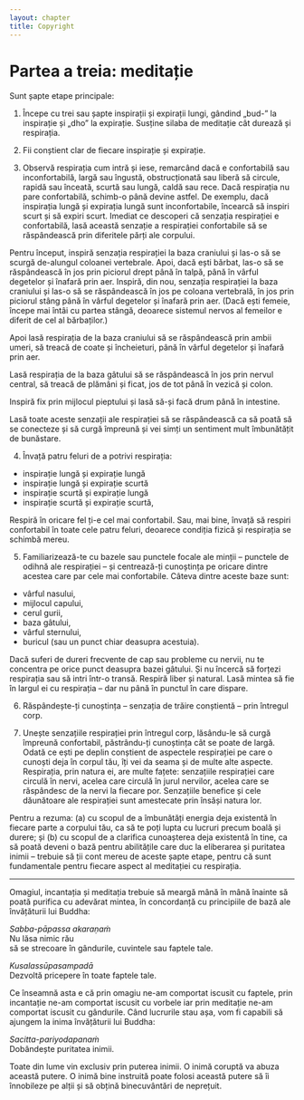```yaml
---
layout: chapter
title: Copyright
---
```


# Partea a treia: meditație

Sunt șapte etape principale:

1. Începe cu trei sau șapte inspirații și expirații lungi, gândind „bud-” la inspirație și „dho” la expirație. Susține silaba de meditație cât durează și respirația.  

2. Fii conștient clar de fiecare inspirație și expirație.  

3. Observă respirația cum intră și iese, remarcând dacă e confortabilă sau inconfortabilă, largă sau îngustă, obstrucționată sau liberă să circule, rapidă sau înceată, scurtă sau lungă, caldă sau rece. Dacă respirația nu pare confortabilă, schimb-o până devine astfel. De exemplu, dacă inspirația lungă și expirația lungă sunt inconfortabile, încearcă să inspiri scurt și să expiri scurt. Imediat ce descoperi că senzația respirației e confortabilă, lasă această senzație a respirației confortabile să se răspândească prin diferitele părți ale corpului.

Pentru început, inspiră senzația respirației la baza craniului și las-o să se scurgă de-alungul coloanei vertebrale. Apoi, dacă ești bărbat, las-o să se răspândească în jos prin piciorul drept până în talpă, până în vârful degetelor și înafară prin aer. Inspiră, din nou, senzația respirației la baza craniului și las-o să se răspândească în jos pe coloana vertebrală, în jos prin piciorul stâng până în vârful degetelor și înafară prin aer. (Dacă ești femeie, începe mai întâi cu partea stângă, deoarece sistemul nervos al femeilor e diferit de cel al bărbaților.)

Apoi lasă respirația de la baza craniului să se răspândească prin ambii umeri, să treacă de coate și încheieturi, până în vârful degetelor și înafară prin aer.

Lasă respirația de la baza gâtului să se răspândească în jos prin nervul central, să treacă de plămâni și ficat, jos de tot până în vezică și colon.

Inspiră fix prin mijlocul pieptului și lasă să-și facă drum până în intestine.

Lasă toate aceste senzații ale respirației să se răspândească ca să poată să se conecteze și să curgă împreună și vei simți un sentiment mult îmbunătățit de bunăstare.

4. Învață patru feluri de a potrivi respirația:

- inspirație lungă și expirație lungă
- inspirație lungă și expirație scurtă
- inspirație scurtă și expirație lungă
- inspirație scurtă și expirație scurtă,  

Respiră în oricare fel ți-e cel mai confortabil. Sau, mai bine, învață să respiri confortabil în toate cele patru feluri, deoarece condiția fizică și respirația se schimbă mereu.

5. Familiarizează-te cu bazele sau punctele focale ale minții – punctele de odihnă ale respirației – și centrează-ți cunoștința pe oricare dintre acestea care par cele mai confortabile. Câteva dintre aceste baze sunt:

- vârful nasului,  
- mijlocul capului,  
- cerul gurii,  
- baza gâtului,  
- vârful sternului,  
- buricul (sau un punct chiar deasupra acestuia).

Dacă suferi de dureri frecvente de cap sau probleme cu nervii, nu te concentra pe orice punct deasupra bazei gâtului. Și nu încercă să forțezi respirația sau să intri într-o transă. Respiră liber și natural. Lasă mintea să fie în largul ei cu respirația – dar nu până în punctul în care dispare.

6. Răspândește-ți cunoștința – senzația de trăire conștientă – prin întregul corp.

7. Unește senzațiile respirației prin întregul corp, lăsându-le să curgă împreună confortabil, păstrându-ți cunoștința cât se poate de largă. Odată ce ești pe deplin conștient de aspectele respirației pe care o cunoști deja în corpul tău, îți vei da seama și de multe alte aspecte. Respirația, prin natura ei, are multe fațete: senzațiile respirației care circulă în nervi, acelea care circulă în jurul nervilor, acelea care se răspândesc de la nervi la fiecare por. Senzațiile benefice și cele dăunătoare ale respirației sunt amestecate prin însăși natura lor.

Pentru a rezuma: (a) cu scopul de a îmbunătăți energia deja existentă în fiecare parte a corpului tău, ca să te poți lupta cu lucruri precum boală și durere; și (b) cu scopul de a clarifica cunoașterea deja existentă în tine, ca să poată deveni o bază pentru abilitățile care duc la eliberarea și puritatea inimii – trebuie să ții cont mereu de aceste șapte etape, pentru că sunt fundamentale pentru fiecare aspect al meditației cu respirația.

***

Omagiul, incantația și meditația trebuie să meargă mână în mână înainte să poată purifica cu adevărat mintea, în concordanță cu principiile de bază ale învățăturii lui Buddha:

*Sabba-pāpassa akaraṇaṁ*  
Nu lăsa nimic rău  
să se strecoare în gândurile, cuvintele sau faptele tale.

*Kusalassūpasampadā*  
Dezvoltă pricepere în toate faptele tale.

Ce înseamnă asta e că prin omagiu ne-am comportat iscusit cu faptele, prin incantație ne-am comportat iscusit cu vorbele iar prin meditație ne-am comportat iscusit cu gândurile. Când lucrurile stau așa, vom fi capabili să ajungem la inima învățăturii lui Buddha:

*Sacitta-pariyodapanaṁ*  
Dobândește puritatea inimii.

Toate din lume vin exclusiv prin puterea inimii. O inimă coruptă va abuza această putere. O inimă bine instruită poate folosi această putere să îi înnobileze pe alții și să obțină binecuvântări de neprețuit.

